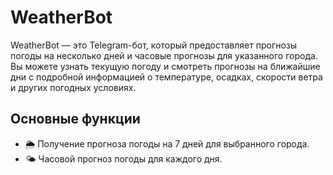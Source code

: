 # WeatherBot

WeatherBot — это Telegram-бот, который предоставляет прогнозы погоды на несколько дней и часовые прогнозы для указанного города. Вы можете узнать текущую погоду и смотреть прогнозы на ближайшие дни с подробной информацией о температуре, осадках, скорости ветра и других погодных условиях.

## Основные функции

- 🌦️ Получение прогноза погоды на 7 дней для выбранного города.
- 🌤️ Часовой прогноз погоды для каждого дня.


